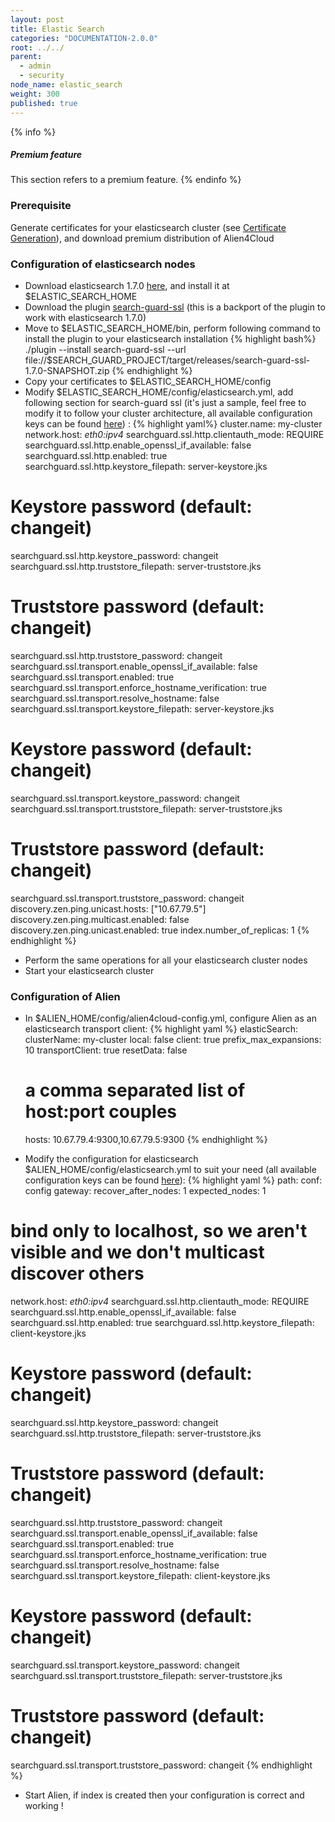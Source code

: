 ```yaml
---
layout: post
title: Elastic Search
categories: "DOCUMENTATION-2.0.0"
root: ../../
parent:
  - admin
  - security
node_name: elastic_search
weight: 300
published: true
---
```


{% info %}
<h5>Premium feature</h5>
This section refers to a premium feature.
{% endinfo %}

### Prerequisite

Generate certificates for your elasticsearch cluster (see [Certificate Generation](#/documentation/2.0.0/admin_guide/certificates.html)), and download premium distribution of Alien4Cloud

### Configuration of elasticsearch nodes

* Download elasticsearch 1.7.0 [here](https://download.elastic.co/elasticsearch/elasticsearch/elasticsearch-1.7.0.tar.gz), and install it at $ELASTIC_SEARCH_HOME
* Download the plugin [search-guard-ssl](http://fastconnect.org/maven/service/local/artifact/maven/redirect?r=opensource&g=com.floragunn&a=search-guard-ssl&v=1.7.0&p=zip) (this is a backport of the plugin to work with elasticsearch 1.7.0)
* Move to  $ELASTIC_SEARCH_HOME/bin, perform following command to install the plugin to your elasticsearch installation
{% highlight bash%}
./plugin --install search-guard-ssl --url file://$SEARCH_GUARD_PROJECT/target/releases/search-guard-ssl-1.7.0-SNAPSHOT.zip
{% endhighlight %}
* Copy your certificates to $ELASTIC_SEARCH_HOME/config
* Modify $ELASTIC_SEARCH_HOME/config/elasticsearch.yml, add following section for search-guard ssl (it's just a sample, feel free to modify it to follow your cluster architecture, all available configuration keys can be found [here](https://github.com/alien4cloud/search-guard-ssl/blob/master/searchguard-ssl-config-template.yml)) :
{% highlight yaml%}
cluster.name: my-cluster
network.host: _eth0:ipv4_
searchguard.ssl.http.clientauth_mode: REQUIRE
searchguard.ssl.http.enable_openssl_if_available: false
searchguard.ssl.http.enabled: true
searchguard.ssl.http.keystore_filepath: server-keystore.jks
# Keystore password (default: changeit)
searchguard.ssl.http.keystore_password: changeit
searchguard.ssl.http.truststore_filepath: server-truststore.jks
# Truststore password (default: changeit)
searchguard.ssl.http.truststore_password: changeit
searchguard.ssl.transport.enable_openssl_if_available: false
searchguard.ssl.transport.enabled: true
searchguard.ssl.transport.enforce_hostname_verification: true
searchguard.ssl.transport.resolve_hostname: false
searchguard.ssl.transport.keystore_filepath: server-keystore.jks
# Keystore password (default: changeit)
searchguard.ssl.transport.keystore_password: changeit
searchguard.ssl.transport.truststore_filepath: server-truststore.jks
# Truststore password (default: changeit)
searchguard.ssl.transport.truststore_password: changeit
discovery.zen.ping.unicast.hosts: ["10.67.79.5"]
discovery.zen.ping.multicast.enabled: false
discovery.zen.ping.unicast.enabled: true
index.number_of_replicas: 1
{% endhighlight %}
* Perform the same operations for all your elasticsearch cluster nodes
* Start your elasticsearch cluster

### Configuration of Alien

* In $ALIEN_HOME/config/alien4cloud-config.yml, configure Alien as an elasticsearch transport client:
{% highlight yaml %}
elasticSearch:
  clusterName: my-cluster
  local: false
  client: true
  prefix_max_expansions: 10
  transportClient: true
  resetData: false
  # a comma separated list of host:port couples
  hosts: 10.67.79.4:9300,10.67.79.5:9300
{% endhighlight %}

* Modify the configuration for elasticsearch $ALIEN_HOME/config/elasticsearch.yml to suit your need (all available configuration keys can be found [here](https://github.com/alien4cloud/search-guard-ssl/blob/master/searchguard-ssl-config-template.yml)):
{% highlight yaml %}
path:
  conf: config
gateway:
  recover_after_nodes: 1
  expected_nodes: 1
# bind only to localhost, so we aren't visible and we don't multicast discover others
network.host: _eth0:ipv4_
searchguard.ssl.http.clientauth_mode: REQUIRE
searchguard.ssl.http.enable_openssl_if_available: false
searchguard.ssl.http.enabled: true
searchguard.ssl.http.keystore_filepath: client-keystore.jks
# Keystore password (default: changeit)
searchguard.ssl.http.keystore_password: changeit
searchguard.ssl.http.truststore_filepath: server-truststore.jks
# Truststore password (default: changeit)
searchguard.ssl.http.truststore_password: changeit
searchguard.ssl.transport.enable_openssl_if_available: false
searchguard.ssl.transport.enabled: true
searchguard.ssl.transport.enforce_hostname_verification: true
searchguard.ssl.transport.resolve_hostname: false
searchguard.ssl.transport.keystore_filepath: client-keystore.jks
# Keystore password (default: changeit)
searchguard.ssl.transport.keystore_password: changeit
searchguard.ssl.transport.truststore_filepath: server-truststore.jks
# Truststore password (default: changeit)
searchguard.ssl.transport.truststore_password: changeit
{% endhighlight %}
* Start Alien, if index is created then your configuration is correct and working !
